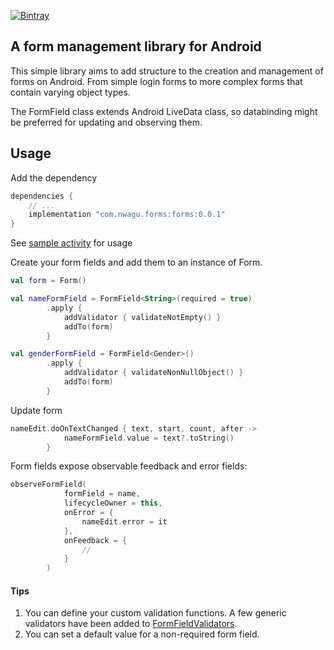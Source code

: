 [![Bintray](https://img.shields.io/badge/dynamic/json.svg?label=latest&query=name&style=plastic-square&url=https%3A%2F%2Fapi.bintray.com%2Fpackages%2Fnwagu%2FForms%2Fcom.nwagu.forms%2Fversions%2F_latest)](https://bintray.com/nwagu/Forms/com.nwagu.forms)

## A form management library for Android

This simple library aims to add structure to the creation and management of forms on Android.
From simple login forms to more complex forms that contain varying object types.

The FormField class extends Android LiveData class, so databinding might be preferred for updating and observing them.

## Usage

Add the dependency

```groovy
dependencies {
    // ...
    implementation "com.nwagu.forms:forms:0.0.1"
}
```

See [sample activity](sample/src/main/java/com/example/forms/MainActivity.kt) for usage

Create your form fields and add them to an instance of Form.

```kotlin
val form = Form()

val nameFormField = FormField<String>(required = true)
        .apply {
            addValidator { validateNotEmpty() }
            addTo(form)
        }

val genderFormField = FormField<Gender>()
        .apply {
            addValidator { validateNonNullObject() }
            addTo(form)
        }
```

Update form
```kotlin
nameEdit.doOnTextChanged { text, start, count, after ->
            nameFormField.value = text?.toString()
        }
```

Form fields expose observable feedback and error fields:

```kotlin
observeFormField(
            formField = name,
            lifecycleOwner = this,
            onError = {
                nameEdit.error = it
            },
            onFeedback = {
                //
            }
        )
```

#### Tips
1. You can define your custom validation functions. A few generic validators have been added to [FormFieldValidators](forms/src/main/java/com/nwagu/forms/FormFieldValidators.kt).
2. You can set a default value for a non-required form field.